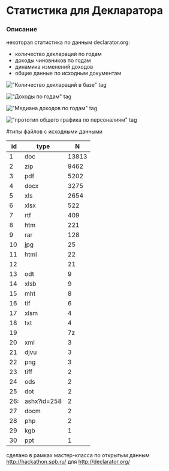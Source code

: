 # Статистика для Декларатора

### Описание

некоторая статистика по данным declarator.org:
* количество деклараций по годам 
* доходы чиновников по годам
* динамика изменений доходов
* общие данные по исходным документам

!["Количество деклараций в базе" tag](https://github.com/foralien/Transparecy-stats/blob/master/screen1-documents.png)

!["Доходы по годам" tag](https://github.com/foralien/Transparecy-stats/blob/master/screen2-money.png)

!["Медиана доходов по годам" tag](https://github.com/foralien/Transparecy-stats/blob/master/screen3-median.png)

!["прототип общего графика по персоналиям" tag](https://github.com/foralien/Transparecy-stats/blob/master/screen4-selected-people.png)


#типы файлов с исходными данными

| id | type | N |
|-----|-------------|-------|
| 1 | doc | 13813 |
| 2 | zip | 9462 |
| 3 | pdf | 5202 |
| 4 | docx | 3275 |
| 5 | xls | 2654 |
| 6 | xlsx | 522 |
| 7 | rtf | 409 |
| 8 | htm | 221 |
| 9 | rar | 128 |
| 10 | jpg | 25 |
| 11 | html | 22 |
| 12 |  | 21 |
| 13 | odt | 9 |
| 14 | xlsb | 9 |
| 15 | mht | 8 |
| 16 | tif | 6 |
| 17 | xlsm | 4 |
| 18 | txt | 4 |
| 19 |  | 7z |
| 20 | xml | 3 |
| 21 | djvu | 3 |
| 22 | png | 3 |
| 23 | tiff | 2 |
| 24 | ods | 2 |
| 25 | dot | 2 |
| 26: | ashx?id=258 | 2 |
| 27 | docm | 2 |
| 28 | php | 2 |
| 29 | kgb | 1 |
| 30 | ppt | 1 |

сделано в рамках мастер-класса по открытым данным http://hackathon.spb.ru/ для http://declarator.org/


